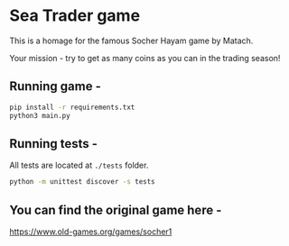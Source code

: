 # Sea Trader game
This is a homage for the famous Socher Hayam game by Matach. 

Your mission - try to get as many coins as you can in the trading season!


## Running game -
```bash
pip install -r requirements.txt
python3 main.py
```

## Running tests -
All tests are located at ```./tests``` folder.
```bash
python -m unittest discover -s tests
```

## You can find the original game here -
https://www.old-games.org/games/socher1
